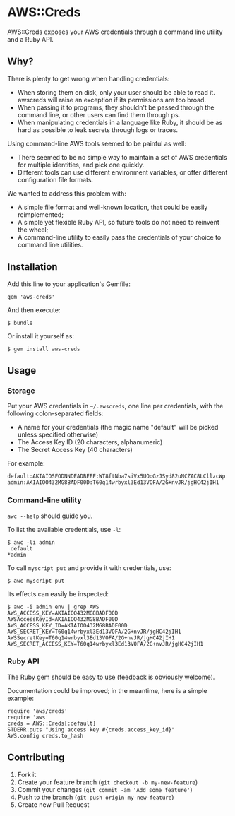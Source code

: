 # AWS::Creds

AWS::Creds exposes your AWS credentials through a command line utility and a Ruby API.

## Why?

There is plenty to get wrong when handling credentials:

- When storing them on disk, only your user should be able to read it. awscreds will raise an exception if its permissions are too broad.
- When passing it to programs, they shouldn't be passed through the command line, or other users can find them through ps.
- When manipulating credentials in a language like Ruby, it should be as hard as possible to leak secrets through logs or traces.

Using command-line AWS tools seemed to be painful as well:

- There seemed to be no simple way to maintain a set of AWS credentials for multiple identities, and pick one quickly.
- Different tools can use different environment variables, or offer different configuration file formats.

We wanted to address this problem with:

- A simple file format and well-known location, that could be easily reimplemented;
- A simple yet flexible Ruby API, so future tools do not need to reinvent the wheel;
- A command-line utility to easily pass the credentials of your choice to command line utilities.

## Installation

Add this line to your application's Gemfile:

    gem 'aws-creds'

And then execute:

    $ bundle

Or install it yourself as:

    $ gem install aws-creds

## Usage

### Storage

Put your AWS credentials in `~/.awscreds`, one line per credentials, with the following colon-separated fields:

- A name for your credentials (the magic name "default" will be picked unless specified otherwise)
- The Access Key ID (20 characters, alphanumeric)
- The Secret Access Key (40 characters)

For example:

    default:AKIAIOSFODNNDEADBEEF:WT8ftNba7siVx5UOoGzJSyd82uNCZAC8LCllzcWp
    admin:AKIAIOO432MG8BADF00D:T60q14wrbyxl3Ed13VOFA/2G+nvJR/jgHC42jIH1

### Command-line utility

`awc --help` should guide you.

To list the available credentials, use `-l`:

    $ awc -li admin
     default
    *admin

To call `myscript put` and provide it with credentials, use:

    $ awc myscript put

Its effects can easily be inspected:

    $ awc -i admin env | grep AWS
    AWS_ACCESS_KEY=AKIAIOO432MG8BADF00D
    AWSAccessKeyId=AKIAIOO432MG8BADF00D
    AWS_ACCESS_KEY_ID=AKIAIOO432MG8BADF00D
    AWS_SECRET_KEY=T60q14wrbyxl3Ed13VOFA/2G+nvJR/jgHC42jIH1
    AWSSecretKey=T60q14wrbyxl3Ed13VOFA/2G+nvJR/jgHC42jIH1
    AWS_SECRET_ACCESS_KEY=T60q14wrbyxl3Ed13VOFA/2G+nvJR/jgHC42jIH1

### Ruby API

The Ruby gem should be easy to use (feedback is obviously welcome).

Documentation could be improved; in the meantime, here is a simple example:

    require 'aws/creds'
    require 'aws'
    creds = AWS::Creds[:default]
    STDERR.puts "Using access key #{creds.access_key_id}"
    AWS.config creds.to_hash

## Contributing

1. Fork it
2. Create your feature branch (`git checkout -b my-new-feature`)
3. Commit your changes (`git commit -am 'Add some feature'`)
4. Push to the branch (`git push origin my-new-feature`)
5. Create new Pull Request
